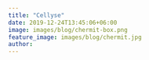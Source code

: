 ```yaml
---
title: "Cellyse"
date: 2019-12-24T13:45:06+06:00
image: images/blog/chermit-box.png
feature_image: images/blog/chermit.jpg
author:
---
```

